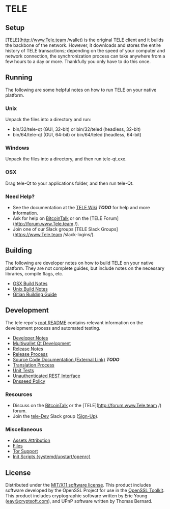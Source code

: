 TELE
=====================

Setup
---------------------
[TELE](http://www.Tele.team /wallet) is the original TELE client and it builds the backbone of the network. However, it downloads and stores the entire history of TELE transactions; depending on the speed of your computer and network connection, the synchronization process can take anywhere from a few hours to a day or more. Thankfully you only have to do this once.

Running
---------------------
The following are some helpful notes on how to run TELE on your native platform.

### Unix

Unpack the files into a directory and run:

- bin/32/tele-qt (GUI, 32-bit) or bin/32/teled (headless, 32-bit)
- bin/64/tele-qt (GUI, 64-bit) or bin/64/teled (headless, 64-bit)

### Windows

Unpack the files into a directory, and then run tele-qt.exe.

### OSX

Drag tele-Qt to your applications folder, and then run tele-Qt.

### Need Help?

* See the documentation at the [TELE Wiki](https://en.bitcoin.it/wiki/Main_Page) ***TODO***
for help and more information.
* Ask for help on [BitcoinTalk](https://bitcointalk.org/index.php?topic=1262920.0) or on the [TELE Forum](http://forum.www.Tele.team /).
* Join one of our Slack groups [TELE Slack Groups](https://www.Tele.team /slack-logins/).

Building
---------------------
The following are developer notes on how to build TELE on your native platform. They are not complete guides, but include notes on the necessary libraries, compile flags, etc.

- [OSX Build Notes](build-osx.md)
- [Unix Build Notes](build-unix.md)
- [Gitian Building Guide](gitian-building.md)

Development
---------------------
The tele repo's [root README](https://github.com/TeleTeam/tele/tele/blob/master/README.md) contains relevant information on the development process and automated testing.

- [Developer Notes](developer-notes.md)
- [Multiwallet Qt Development](multiwallet-qt.md)
- [Release Notes](release-notes.md)
- [Release Process](release-process.md)
- [Source Code Documentation (External Link)](https://dev.visucore.com/bitcoin/doxygen/) ***TODO***
- [Translation Process](translation_process.md)
- [Unit Tests](unit-tests.md)
- [Unauthenticated REST Interface](REST-interface.md)
- [Dnsseed Policy](dnsseed-policy.md)

### Resources

* Discuss on the [BitcoinTalk](https://bitcointalk.org/index.php?topic=1262920.0) or the [TELE](http://forum.www.Tele.team /) forum.
* Join the [tele-Dev](https://tele-dev.slack.com/) Slack group ([Sign-Up](https://tele-dev.herokuapp.com/)).

### Miscellaneous
- [Assets Attribution](assets-attribution.md)
- [Files](files.md)
- [Tor Support](tor.md)
- [Init Scripts (systemd/upstart/openrc)](init.md)

License
---------------------
Distributed under the [MIT/X11 software license](http://www.opensource.org/licenses/mit-license.php).
This product includes software developed by the OpenSSL Project for use in the [OpenSSL Toolkit](https://www.openssl.org/). This product includes
cryptographic software written by Eric Young ([eay@cryptsoft.com](mailto:eay@cryptsoft.com)), and UPnP software written by Thomas Bernard.
